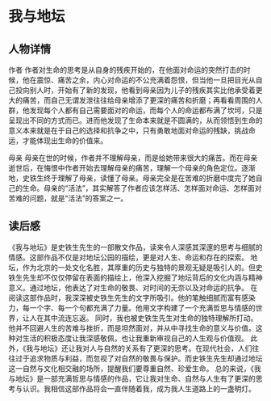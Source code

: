 # 我与地坛

## 人物详情
作者
作者对生命的思考是从自身的残疾开始的，在他面对命运的突然打击的时候，他在震惊、痛苦之余，内心对命运的不公充满着怨恨，但当他一旦把目光从自己投向别人时，开始有了新的发现，他看到母亲因为儿子的残疾其实比他承受着更大的痛苦，而自己无谓发泄往往给母亲增添了更深的痛苦和折磨；再看看周围的人群，他发现每个人都有自己需要面对的命运，而每个人的命运都布满了坎坷，只是呈现出不同的方式而已。进而他发现了生命本来就是不圆满的，从而领悟到生命的意义本来就是在于自己的选择和抗争之中，只有勇敢地面对命运的残缺，挑战命运，才能体现出生命的价值来。

母亲
母亲在世的时候，作者并不理解母亲，而是给她带来很大的痛苦。而在母亲逝世后，在悔恨中作者开始去理解母亲的痛苦，理解一个母亲的角色定位。逐渐地，史铁生终于理解了母亲，读懂了母亲。母亲完全是在苦难的折磨中度完了她自己的生命。母亲的“活法”，其实解答了作者应该怎样活、怎样面对命运、怎样面对苦难的问题，就是“活法”的答案之一。

## 读后感
《我与地坛》是史铁生先生的一部散文作品，读来令人深感其深邃的思考与细腻的情感。这部作品不仅是对地坛公园的描绘，更是对人生、命运和存在的探索。
地坛，作为北京的一处文化名胜，其厚重的历史与独特的景观无疑是吸引人的。但史铁生先生却不仅仅停留在表面的描绘上，他深入挖掘了地坛背后的文化内涵与精神意义。通过地坛，他表达了对生命的敬畏、对时间的无奈以及对命运的抗争。
在阅读这部作品时，我深深被史铁生先生的文字所吸引。他的笔触细腻而富有感染力，每一个字、每一个句都充满了力量。他用文字构建了一个充满哲思与情感的世界，让人在其中流连忘返。
同时，我也被史铁生先生对生命的独特理解所打动。他并不回避人生的苦难与挫折，而是坦然面对，并从中寻找生命的意义与价值。这种对生活的积极态度让我深感敬佩，也让我重新审视自己的人生观与价值观。
此外，《我与地坛》还让我对人与自然的关系有了更深的思考。在现代社会，人们往往过于追求物质与利益，而忽视了对自然的敬畏与保护。而史铁生先生却通过地坛这一自然与文化相交融的场所，提醒我们要尊重自然、珍爱生命。
总的来说，《我与地坛》是一部充满哲思与情感的作品，它让我对生命、自然与人生有了更深的思考与认识。我相信这部作品将会一直伴随着我，成为我人生道路上的一盏明灯。